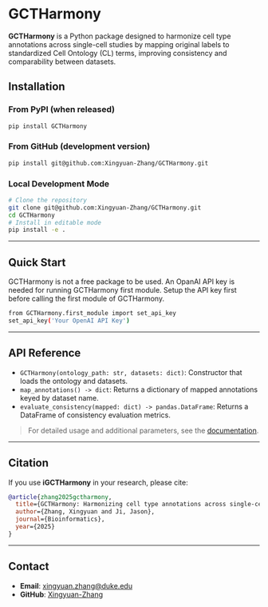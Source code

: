 # GCTHarmony

**GCTHarmony** is a Python package designed to harmonize cell type annotations across single-cell studies by mapping original labels to standardized Cell Ontology (CL) terms, improving consistency and comparability between datasets.

## Installation

### From PyPI (when released)

```bash
pip install GCTHarmony
```

### From GitHub (development version)

```bash
pip install git@github.com:Xingyuan-Zhang/GCTHarmony.git
```

### Local Development Mode

```bash
# Clone the repository
git clone git@github.com:Xingyuan-Zhang/GCTHarmony.git
cd GCTHarmony
# Install in editable mode
pip install -e .
```

---

## Quick Start

GCTHarmony is not a free package to be used. An OpanAI API key is needed for running GCTHarmony first module. Setup the API key first before calling the first module of GCTHarmony. 

```bash
from GCTHarmony.first_module import set_api_key
set_api_key('Your OpenAI API Key')
```

---

## API Reference

* `GCTHarmony(ontology_path: str, datasets: dict)`: Constructor that loads the ontology and datasets.
* `map_annotations() -> dict`: Returns a dictionary of mapped annotations keyed by dataset name.
* `evaluate_consistency(mapped: dict) -> pandas.DataFrame`: Returns a DataFrame of consistency evaluation metrics.

> For detailed usage and additional parameters, see the [documentation](./docs).

---

## Citation

If you use **iGCTHarmony** in your research, please cite:

```bibtex
@article{zhang2025gctharmony,
  title={GCTHarmony: Harmonizing cell type annotations across single-cell studies},
  author={Zhang, Xingyuan and Ji, Jason},
  journal={Bioinformatics},
  year={2025}
}
```

---

## Contact

* **Email**: [xingyuan.zhang@duke.edu](mailto:xingyuan.zhang@duke.edu)
* **GitHub**: [Xingyuan-Zhang](https://github.com/Xingyuan-Zhang)
